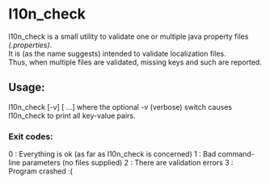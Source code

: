 # l10n_check

l10n_check is a small utility to validate one or multiple java property files _(.properties)_.  
It is (as the name suggests) intended to validate localization files.  
Thus, when multiple files are validated, missing keys and such are reported.

## Usage:
l10n_check [-v] <file-name> [<file-name> ...]
where the optional -v (verbose) switch causes l10n_check to print all key-value pairs.

### Exit codes:
0 : Everything is ok (as far as l10n_check is concerned)
1 : Bad command-line parameters (no files supplied)
2 : There are validation errors
3 : Program crashed :(
